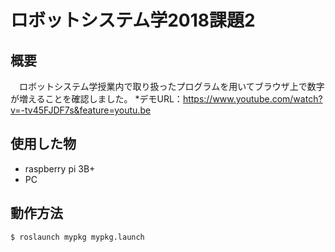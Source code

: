 # ロボットシステム学2018課題2

## 概要
　ロボットシステム学授業内で取り扱ったプログラムを用いてブラウザ上で数字が増えることを確認しました。
  *デモURL：https://www.youtube.com/watch?v=-tv45FJDF7s&feature=youtu.be
 
## 使用した物
* raspberry pi 3B+
* PC
 
## 動作方法
```
$ roslaunch mypkg mypkg.launch
```

